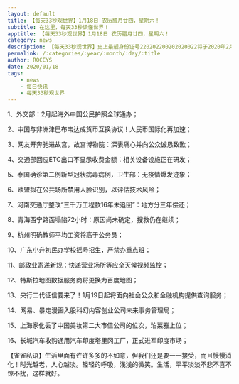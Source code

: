 ```yaml
---
layout: default
title: 【每天33秒观世界】1月18日 农历腊月廿四，星期六！
subtitle: 在这里，每天33秒读懂世界！
apptitle: 【每天33秒观世界】1月18日 农历腊月廿四，星期六！
category: news
description: 【每天33秒观世界】史上最靓身份证号220202200202020022将于2020年2月2日诞生，她是来自吉林省吉林市昌邑区孤店子镇孤店子派出所辖区的小女孩；在这里，每天60秒读懂世界，免费每日快讯新闻简报接口API，微语简报接口API，Skylark，爬虫简讯API接口免费，微信可以直接转账到QQ了。【每天33秒观世界】2019年12月12345678910111213141516171819202122232425262728293031日。ROCEYS全栈CEO 2019年12月17日 11:00:18
permalink: /:categories/:year/:month/:day/:title
author: ROCEYS
date: 2020/01/18
tags:
    - news
    - 每日快讯
    - 每天33秒观世界
---
```


1、外交部：2月起海外中国公民护照全球通办；

2、中国与非洲津巴布韦达成货币互换协议！人民币国际化再加速；

3、网友开奔驰进故宫，故宫博物院：深表痛心并向公众诚恳致歉；

4、交通部回应ETC出口不显示收费金额：相关设备设施正在研发；

5、泰国确诊第二例新型冠状病毒病例，卫生部：无疫情爆发迹象；

6、欧盟拟在公共场所禁用人脸识别，以评估技术风险；

7、河南交通厅整改“三千万工程款16年未追回”：地方分三年偿还；

8、青海西宁路面塌陷72小时：原因尚未确定，搜救仍在继续；

9、杭州明确教师平均工资将高于公务员；

10、广东小升初民办学校摇号招生，严禁办重点班；

11、邮政业寄递新规：快递营业场所等应全天候视频监控；

12、特斯拉地图数据服务商将更换为百度地图；

13、央行二代征信要来了！1月19日起将面向社会公众和金融机构提供查询服务；

14、网易、暴走漫画入股科幻内容创业公司未来事务管理局；

15、上海家化丢了中国美妆第二大市值公司的位次，珀莱雅上位；

16、长城汽车收购通用汽车印度塔里冈工厂，正式进军印度市场；

【雀雀私语】生活里面有许许多多的不如意，但我们还是要一一接受，而且慢慢消化！时光越老，人心越淡。轻轻的呼吸，浅浅的微笑。生活，平平淡淡不悲不喜不惊不扰，这样就好。